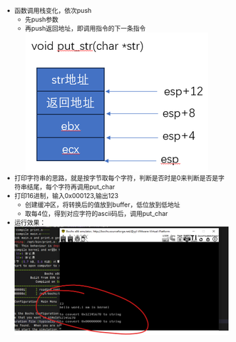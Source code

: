 - 函数调用栈变化，依次push
  - 先push参数
  - 再push返回地址，即调用指令的下一条指令
    ![](../asset/11-15.png)
- 打印字符串的思路，就是按字节取每个字符，判断是否时是0来判断是否是字符串结尾，每个字符再调用put_char
- 打印16进制，输入0x000123,输出123
  - 创建缓冲区，将转换后的值放到buffer，低位放到低地址
  - 取每4位，得到对应字符的ascii码后，调用put_char
- 运行效果：
    ![](../asset/11-15-1.png)